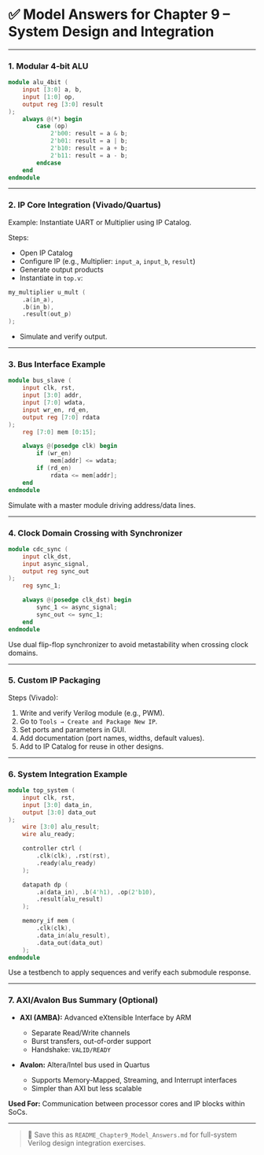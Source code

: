 # ✅ Model Answers for Chapter 9 – System Design and Integration

---

### 1. **Modular 4-bit ALU**

```verilog
module alu_4bit (
    input [3:0] a, b,
    input [1:0] op,
    output reg [3:0] result
);
    always @(*) begin
        case (op)
            2'b00: result = a & b;
            2'b01: result = a | b;
            2'b10: result = a + b;
            2'b11: result = a - b;
        endcase
    end
endmodule
```

---

### 2. **IP Core Integration (Vivado/Quartus)**

Example: Instantiate UART or Multiplier using IP Catalog.

Steps:
- Open IP Catalog
- Configure IP (e.g., Multiplier: `input_a`, `input_b`, `result`)
- Generate output products
- Instantiate in `top.v`:
```verilog
my_multiplier u_mult (
    .a(in_a),
    .b(in_b),
    .result(out_p)
);
```
- Simulate and verify output.

---

### 3. **Bus Interface Example**

```verilog
module bus_slave (
    input clk, rst,
    input [3:0] addr,
    input [7:0] wdata,
    input wr_en, rd_en,
    output reg [7:0] rdata
);
    reg [7:0] mem [0:15];

    always @(posedge clk) begin
        if (wr_en)
            mem[addr] <= wdata;
        if (rd_en)
            rdata <= mem[addr];
    end
endmodule
```

Simulate with a master module driving address/data lines.

---

### 4. **Clock Domain Crossing with Synchronizer**

```verilog
module cdc_sync (
    input clk_dst,
    input async_signal,
    output reg sync_out
);
    reg sync_1;

    always @(posedge clk_dst) begin
        sync_1 <= async_signal;
        sync_out <= sync_1;
    end
endmodule
```

Use dual flip-flop synchronizer to avoid metastability when crossing clock domains.

---

### 5. **Custom IP Packaging**

Steps (Vivado):
1. Write and verify Verilog module (e.g., PWM).
2. Go to `Tools → Create and Package New IP`.
3. Set ports and parameters in GUI.
4. Add documentation (port names, widths, default values).
5. Add to IP Catalog for reuse in other designs.

---

### 6. **System Integration Example**

```verilog
module top_system (
    input clk, rst,
    input [3:0] data_in,
    output [3:0] data_out
);
    wire [3:0] alu_result;
    wire alu_ready;

    controller ctrl (
        .clk(clk), .rst(rst),
        .ready(alu_ready)
    );

    datapath dp (
        .a(data_in), .b(4'h1), .op(2'b10),
        .result(alu_result)
    );

    memory_if mem (
        .clk(clk),
        .data_in(alu_result),
        .data_out(data_out)
    );
endmodule
```

Use a testbench to apply sequences and verify each submodule response.

---

### 7. **AXI/Avalon Bus Summary (Optional)**

- **AXI (AMBA):** Advanced eXtensible Interface by ARM
  - Separate Read/Write channels
  - Burst transfers, out-of-order support
  - Handshake: `VALID/READY`

- **Avalon:** Altera/Intel bus used in Quartus
  - Supports Memory-Mapped, Streaming, and Interrupt interfaces
  - Simpler than AXI but less scalable

**Used For:** Communication between processor cores and IP blocks within SoCs.

---

> 📁 Save this as `README_Chapter9_Model_Answers.md` for full-system Verilog design integration exercises.
